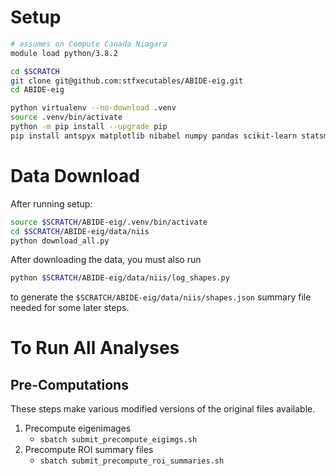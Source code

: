 # Setup

```sh
# assumes on Compute Canada Niagara
module load python/3.8.2

cd $SCRATCH
git clone git@github.com:stfxecutables/ABIDE-eig.git
cd ABIDE-eig

python virtualenv --no-download .venv
source .venv/bin/activate
python -m pip install --upgrade pip
pip install antspyx matplotlib nibabel numpy pandas scikit-learn statsmodels tqdm pytest
```

# Data Download

After running setup:

```sh
source $SCRATCH/ABIDE-eig/.venv/bin/activate
cd $SCRATCH/ABIDE-eig/data/niis
python download_all.py
```

After downloading the data, you must also run

```sh
python $SCRATCH/ABIDE-eig/data/niis/log_shapes.py
```

to generate the `$SCRATCH/ABIDE-eig/data/niis/shapes.json` summary file needed for some later steps.


# To Run All Analyses

## Pre-Computations

These steps make various modified versions of the original files available.

1. Precompute eigenimages
   - `sbatch submit_precompute_eigimgs.sh`
2. Precompute ROI summary files
   - `sbatch submit_precompute_roi_summaries.sh`

